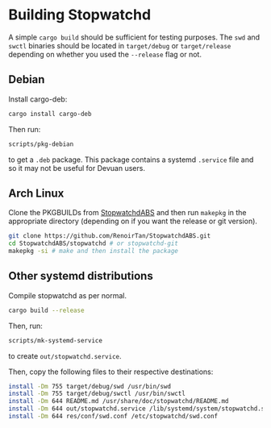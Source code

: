 # Building Stopwatchd

A simple `cargo build` should be sufficient for testing purposes. The `swd` and `swctl` binaries should be located in `target/debug` or `target/release` depending on whether you used the `--release` flag or not.

## Debian

Install cargo-deb:

```bash
cargo install cargo-deb
```

Then run:

```bash
scripts/pkg-debian
```

to get a `.deb` package. This package contains a systemd `.service` file and so it may not be useful for Devuan users.

## Arch Linux

Clone the PKGBUILDs from [StopwatchdABS](https://github.com/RenoirTan/StopwatchdABS) and then run `makepkg` in the appropriate directory (depending on if you want the release or git version).

```bash
git clone https://github.com/RenoirTan/StopwatchdABS.git
cd StopwatchdABS/stopwatchd # or stopwatchd-git
makepkg -si # make and then install the package
```

## Other systemd distributions

Compile stopwatchd as per normal.

```bash
cargo build --release
```

Then, run:

```bash
scripts/mk-systemd-service
```

to create `out/stopwatchd.service`.

Then, copy the following files to their respective destinations:

```bash
install -Dm 755 target/debug/swd /usr/bin/swd
install -Dm 755 target/debug/swctl /usr/bin/swctl
install -Dm 644 README.md /usr/share/doc/stopwatchd/README.md
install -Dm 644 out/stopwatchd.service /lib/systemd/system/stopwatchd.service
install -Dm 644 res/conf/swd.conf /etc/stopwatchd/swd.conf
```